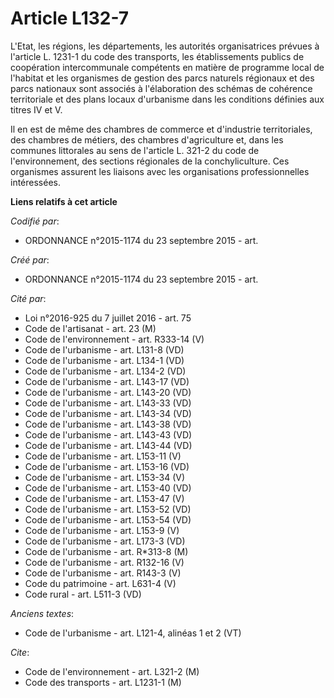 # Article L132-7

L'Etat, les régions, les départements, les autorités organisatrices prévues à l'article L. 1231-1 du code des transports, les
établissements publics de coopération intercommunale compétents en matière de programme local de l'habitat et les organismes
de gestion des parcs naturels régionaux et des parcs nationaux sont associés à l'élaboration des schémas de cohérence
territoriale et des plans locaux d'urbanisme dans les conditions définies aux titres IV et V.

Il en est de même des chambres de commerce et d'industrie territoriales, des chambres de métiers, des chambres d'agriculture
et, dans les communes littorales au sens de l'article L. 321-2 du code de l'environnement, des sections régionales de la
conchyliculture. Ces organismes assurent les liaisons avec les organisations professionnelles intéressées.

**Liens relatifs à cet article**

_Codifié par_:

  - ORDONNANCE n°2015-1174 du 23 septembre 2015 - art.

_Créé par_:

  - ORDONNANCE n°2015-1174 du 23 septembre 2015 - art.

_Cité par_:

  - Loi n°2016-925 du 7 juillet 2016 - art. 75
  - Code de l'artisanat - art. 23 (M)
  - Code de l'environnement - art. R333-14 (V)
  - Code de l'urbanisme - art. L131-8 (VD)
  - Code de l'urbanisme - art. L134-1 (VD)
  - Code de l'urbanisme - art. L134-2 (VD)
  - Code de l'urbanisme - art. L143-17 (VD)
  - Code de l'urbanisme - art. L143-20 (VD)
  - Code de l'urbanisme - art. L143-33 (VD)
  - Code de l'urbanisme - art. L143-34 (VD)
  - Code de l'urbanisme - art. L143-38 (VD)
  - Code de l'urbanisme - art. L143-43 (VD)
  - Code de l'urbanisme - art. L143-44 (VD)
  - Code de l'urbanisme - art. L153-11 (V)
  - Code de l'urbanisme - art. L153-16 (VD)
  - Code de l'urbanisme - art. L153-34 (V)
  - Code de l'urbanisme - art. L153-40 (VD)
  - Code de l'urbanisme - art. L153-47 (V)
  - Code de l'urbanisme - art. L153-52 (VD)
  - Code de l'urbanisme - art. L153-54 (VD)
  - Code de l'urbanisme - art. L153-9 (V)
  - Code de l'urbanisme - art. L173-3 (VD)
  - Code de l'urbanisme - art. R*313-8 (M)
  - Code de l'urbanisme - art. R132-16 (V)
  - Code de l'urbanisme - art. R143-3 (V)
  - Code du patrimoine - art. L631-4 (V)
  - Code rural - art. L511-3 (VD)

_Anciens textes_:

  - Code de l'urbanisme - art. L121-4, alinéas 1 et 2 (VT)

_Cite_:

  - Code de l'environnement - art. L321-2 (M)
  - Code des transports - art. L1231-1 (M)
